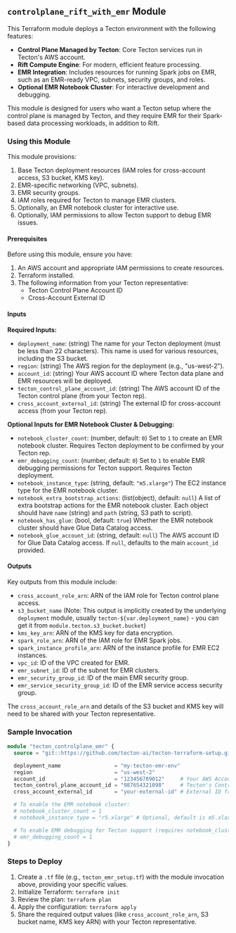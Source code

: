 ## `controlplane_rift_with_emr` Module

This Terraform module deploys a Tecton environment with the following features:
*   **Control Plane Managed by Tecton**: Core Tecton services run in Tecton's AWS account.
*   **Rift Compute Engine**: For modern, efficient feature processing.
*   **EMR Integration**: Includes resources for running Spark jobs on EMR, such as an EMR-ready VPC, subnets, security groups, and roles.
*   **Optional EMR Notebook Cluster**: For interactive development and debugging.

This module is designed for users who want a Tecton setup where the control plane is managed by Tecton, and they require EMR for their Spark-based data processing workloads, in addition to Rift.

### Using this Module

This module provisions:
1.  Base Tecton deployment resources (IAM roles for cross-account access, S3 bucket, KMS key).
2.  EMR-specific networking (VPC, subnets).
3.  EMR security groups.
4.  IAM roles required for Tecton to manage EMR clusters.
5.  Optionally, an EMR notebook cluster for interactive use.
6.  Optionally, IAM permissions to allow Tecton support to debug EMR issues.

#### Prerequisites

Before using this module, ensure you have:
1.  An AWS account and appropriate IAM permissions to create resources.
2.  Terraform installed.
3.  The following information from your Tecton representative:
    *   Tecton Control Plane Account ID
    *   Cross-Account External ID

#### Inputs

**Required Inputs:**

*   `deployment_name`: (string) The name for your Tecton deployment (must be less than 22 characters). This name is used for various resources, including the S3 bucket.
*   `region`: (string) The AWS region for the deployment (e.g., "us-west-2").
*   `account_id`: (string) Your AWS account ID where Tecton data plane and EMR resources will be deployed.
*   `tecton_control_plane_account_id`: (string) The AWS account ID of the Tecton control plane (from your Tecton rep).
*   `cross_account_external_id`: (string) The external ID for cross-account access (from your Tecton rep).

**Optional Inputs for EMR Notebook Cluster & Debugging:**

*   `notebook_cluster_count`: (number, default: `0`) Set to `1` to create an EMR notebook cluster. Requires Tecton deployment to be confirmed by your Tecton rep.
*   `emr_debugging_count`: (number, default: `0`) Set to `1` to enable EMR debugging permissions for Tecton support. Requires Tecton deployment.
*   `notebook_instance_type`: (string, default: `"m5.xlarge"`) The EC2 instance type for the EMR notebook cluster.
*   `notebook_extra_bootstrap_actions`: (list(object), default: `null`) A list of extra bootstrap actions for the EMR notebook cluster. Each object should have `name` (string) and `path` (string, S3 path to script).
*   `notebook_has_glue`: (bool, default: `true`) Whether the EMR notebook cluster should have Glue Data Catalog access.
*   `notebook_glue_account_id`: (string, default: `null`) The AWS account ID for Glue Data Catalog access. If `null`, defaults to the main `account_id` provided.

#### Outputs

Key outputs from this module include:

*   `cross_account_role_arn`: ARN of the IAM role for Tecton control plane access.
*   `s3_bucket_name` (Note: This output is implicitly created by the underlying `deployment` module, usually `tecton-${var.deployment_name}` - you can get it from `module.tecton.s3_bucket.bucket`)
*   `kms_key_arn`: ARN of the KMS key for data encryption.
*   `spark_role_arn`: ARN of the IAM role for EMR Spark jobs.
*   `spark_instance_profile_arn`: ARN of the instance profile for EMR EC2 instances.
*   `vpc_id`: ID of the VPC created for EMR.
*   `emr_subnet_id`: ID of the subnet for EMR clusters.
*   `emr_security_group_id`: ID of the main EMR security group.
*   `emr_service_security_group_id`: ID of the EMR service access security group.

The `cross_account_role_arn` and details of the S3 bucket and KMS key will need to be shared with your Tecton representative.

### Sample Invocation

```terraform
module "tecton_controlplane_emr" {
  source = "git::https://github.com/tecton-ai/tecton-terraform-setup.git//samples/controlplane_rift_with_emr"

  deployment_name                 = "my-tecton-emr-env"
  region                          = "us-west-2"
  account_id                      = "123456789012"     # Your AWS Account ID
  tecton_control_plane_account_id = "987654321098"     # Tecton's Control Plane Account ID
  cross_account_external_id       = "your-external-id" # External ID from Tecton

  # To enable the EMR notebook cluster:
  # notebook_cluster_count = 1
  # notebook_instance_type = "r5.xlarge" # Optional, default is m5.xlarge

  # To enable EMR debugging for Tecton support (requires notebook_cluster_count = 1):
  # emr_debugging_count = 1
}
```

### Steps to Deploy

1.  Create a `.tf` file (e.g., `tecton_emr_setup.tf`) with the module invocation above, providing your specific values.
2.  Initialize Terraform: `terraform init`
3.  Review the plan: `terraform plan`
4.  Apply the configuration: `terraform apply`
5.  Share the required output values (like `cross_account_role_arn`, S3 bucket name, KMS key ARN) with your Tecton representative. 